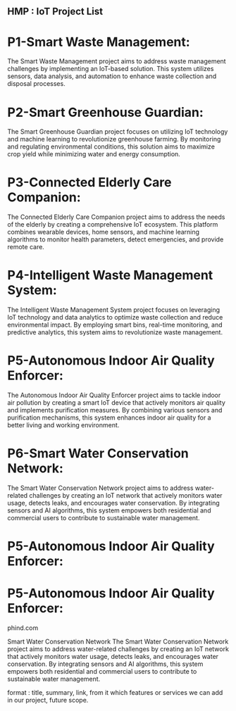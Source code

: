 ## HMP : IoT Project List 

# P1-Smart Waste Management:
The Smart Waste Management project aims to address waste management challenges by implementing an IoT-based solution. This system utilizes sensors, data analysis, and automation to enhance waste collection and disposal processes.

# P2-Smart Greenhouse Guardian:
The Smart Greenhouse Guardian project focuses on utilizing IoT technology and machine learning to revolutionize greenhouse farming. By monitoring and regulating environmental conditions, this solution aims to maximize crop yield while minimizing water and energy consumption.

# P3-Connected Elderly Care Companion:
The Connected Elderly Care Companion project aims to address the needs of the elderly by creating a comprehensive IoT ecosystem. This platform combines wearable devices, home sensors, and machine learning algorithms to monitor health parameters, detect emergencies, and provide remote care.


# P4-Intelligent Waste Management System:
The Intelligent Waste Management System project focuses on leveraging IoT technology and data analytics to optimize waste collection and reduce environmental impact. By employing smart bins, real-time monitoring, and predictive analytics, this system aims to revolutionize waste management.


# P5-Autonomous Indoor Air Quality Enforcer:
The Autonomous Indoor Air Quality Enforcer project aims to tackle indoor air pollution by creating a smart IoT device that actively monitors air quality and implements purification measures. By combining various sensors and purification mechanisms, this system enhances indoor air quality for a better living and working environment.


# P6-Smart Water Conservation Network:
The Smart Water Conservation Network project aims to address water-related challenges by creating an IoT network that actively monitors water usage, detects leaks, and encourages water conservation. By integrating sensors and AI algorithms, this system empowers both residential and commercial users to contribute to sustainable water management.

# P5-Autonomous Indoor Air Quality Enforcer:
# P5-Autonomous Indoor Air Quality Enforcer:


phind.com


Smart Water Conservation Network
The Smart Water Conservation Network project aims to address water-related challenges by creating an IoT network that actively monitors water usage, detects leaks, and encourages water conservation. By integrating sensors and AI algorithms, this system empowers both residential and commercial users to contribute to sustainable water management.


format : title, summary, link, from it which features or services we can add in our project, future scope.

